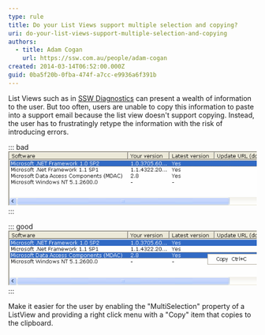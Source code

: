 ```yaml
---
type: rule
title: Do your List Views support multiple selection and copying?
uri: do-your-list-views-support-multiple-selection-and-copying
authors:
  - title: Adam Cogan
    url: https://ssw.com.au/people/adam-cogan
created: 2014-03-14T06:52:00.000Z
guid: 0ba5f20b-0fba-474f-a7cc-e9936a6f391b
---
```

List Views such as in [SSW Diagnostics](https://ssw.com.au/ssw/Diagnostics/) can present a wealth of information to the user. But too often, users are unable to copy this information to paste into a support email because the list view doesn't support copying. Instead, the user has to frustratingly retype the information with the risk of introducing errors.   

<!--endintro-->
::: bad
![Figure: Bad example - List view with only single selection and no copying](listview_bad.png)
:::

::: good
![Figure: Good example - List view with multiple selection and copying](listview_good.png)
:::

Make it easier for the user by enabling the "MultiSelection" property of a ListView and providing a right click menu with a "Copy" item that copies to the clipboard.

